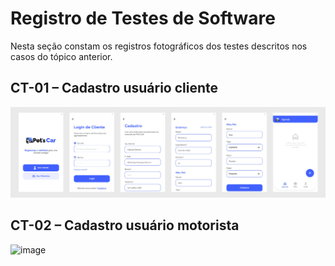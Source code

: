 # Registro de Testes de Software

Nesta seção constam os registros fotográficos dos testes descritos nos casos do tópico anterior.

## CT-01 – Cadastro usuário cliente

![teste1](img/Testes/Testes%201.png)

## CT-02 – Cadastro usuário motorista

![image](https://github.com/ICEI-PUC-Minas-PMV-ADS/Pet-s-Car/assets/123743005/237dcda5-f0af-44d2-8f98-79a719e631c1)


